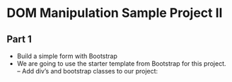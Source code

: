 # DOM Manipulation Sample Project II

## Part 1 

- Build a simple form with Bootstrap 
- We are going to use the starter template from Bootstrap for this project.
– Add div’s and bootstrap classes to our project:


